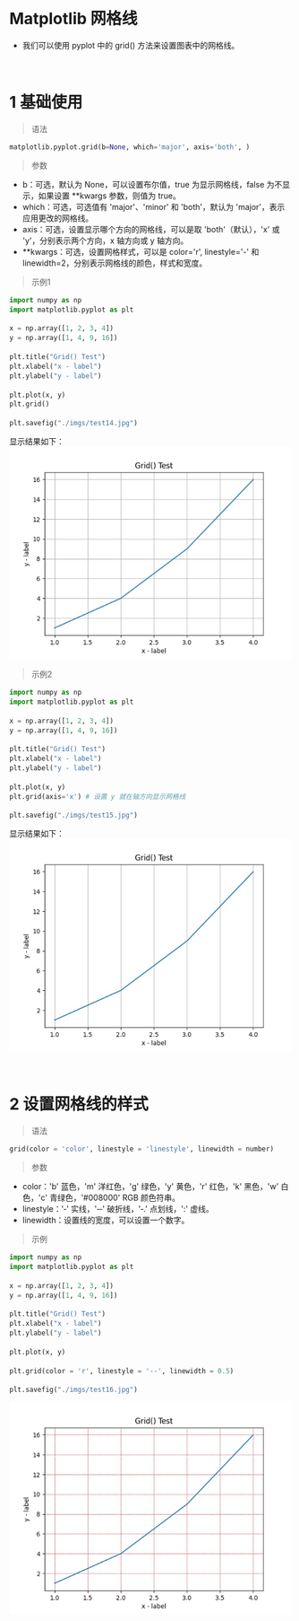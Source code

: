 &emsp;
# Matplotlib 网格线
- 我们可以使用 pyplot 中的 grid() 方法来设置图表中的网格线。

&emsp;
# 1 基础使用
>语法
```python
matplotlib.pyplot.grid(b=None, which='major', axis='both', )
```
>参数

- b：可选，默认为 None，可以设置布尔值，true 为显示网格线，false 为不显示，如果设置 **kwargs 参数，则值为 true。
- which：可选，可选值有 'major'、'minor' 和 'both'，默认为 'major'，表示应用更改的网格线。
- axis：可选，设置显示哪个方向的网格线，可以是取 'both'（默认），'x' 或 'y'，分别表示两个方向，x 轴方向或 y 轴方向。
- **kwargs：可选，设置网格样式，可以是 color='r', linestyle='-' 和 linewidth=2，分别表示网格线的颜色，样式和宽度。

>示例1
```python
import numpy as np
import matplotlib.pyplot as plt

x = np.array([1, 2, 3, 4])
y = np.array([1, 4, 9, 16])

plt.title("Grid() Test")
plt.xlabel("x - label")
plt.ylabel("y - label")

plt.plot(x, y)
plt.grid()

plt.savefig("./imgs/test14.jpg")
```
显示结果如下：
![](imgs/test14.jpg)


>示例2
```python
import numpy as np
import matplotlib.pyplot as plt

x = np.array([1, 2, 3, 4])
y = np.array([1, 4, 9, 16])

plt.title("Grid() Test")
plt.xlabel("x - label")
plt.ylabel("y - label")

plt.plot(x, y)
plt.grid(axis='x') # 设置 y 就在轴方向显示网格线

plt.savefig("./imgs/test15.jpg")
```
显示结果如下：
![](imgs/test15.jpg)


&emsp;
# 2 设置网格线的样式

>语法
```python
grid(color = 'color', linestyle = 'linestyle', linewidth = number)
```
>参数

- color：'b' 蓝色，'m' 洋红色，'g' 绿色，'y' 黄色，'r' 红色，'k' 黑色，'w' 白色，'c' 青绿色，'#008000' RGB 颜色符串。
- linestyle：'‐' 实线，'‐‐' 破折线，'‐.' 点划线，':' 虚线。
- linewidth：设置线的宽度，可以设置一个数字。

>示例
```python
import numpy as np
import matplotlib.pyplot as plt

x = np.array([1, 2, 3, 4])
y = np.array([1, 4, 9, 16])

plt.title("Grid() Test")
plt.xlabel("x - label")
plt.ylabel("y - label")

plt.plot(x, y)

plt.grid(color = 'r', linestyle = '--', linewidth = 0.5)

plt.savefig("./imgs/test16.jpg")
```

![](imgs/test16.jpg)
